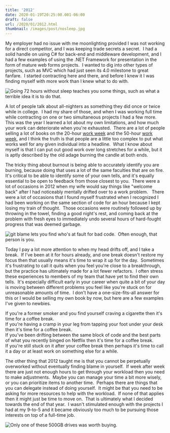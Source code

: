 ```yaml
---
title: '2012'
date: 2020-01-19T20:25:00.001-06:00
draft: false
url: /2020/01/2012.html
thumbnail: /images/post/nosleep.jpg
---
```


My employer had no issue with me moonlighting provided I was not working for a direct competitor, and I was keeping trade secrets a secret.  I had a solid handle on using C# for back-end and middleware development, and I had a few examples of using the .NET Framework for presentation in the form of mature web forms projects.  I wanted to dig into other types of projects, such as MVC which had just seen its 4.0 milestone to great fanfare.  I started contracting here and there, and before I knew it I was finding myself with more work than I knew what to do with.

![](/images/post/nosleep-large.jpg "Going 72 hours without sleep teaches you some things, such as what a terrible idea it is to do that.")

A lot of people talk about all-nighters as something they did once or twice while in college.  I had my share of those, and when I was working full time while contracting on one or two simultaneous projects I had a few more.  This was the year I learned a lot about my own limitations, and how much your work can deteriorate when you're exhausted.  There are a lot of people selling a lot of books on the 20-hour [work week](https://www.cnn.com/2015/10/28/world/twenty-hour-work-week/index.html) and the 50-hour [work week](https://www.cnbc.com/2015/01/26/working-more-than-50-hours-makes-you-less-productive.html), and I think the truth is that people are a little too complex to put what works well for any given individual into a headline.  What I know about myself is that I can put out good work over long stretches for a while, but it is aptly described by the old adage burning the candle at both ends.  
  
The tricky thing about burnout is being able to accurately identify you are burning, because doing that uses a lot of the same faculties that are on fire.  It's critical to be able to identify some of your own tells, and it's equally essential to be open to feedback from those closest to you.  There were a lot of occasions in 2012 when my wife would say things like "welcome back" after I had noticeably mentally drifted over to a work problem.   There were a lot of occasions that I found myself frustrated when I recognized I had been working on the same section of code for an hour because I kept losing my train of thought.  Those occasions were routinely followed up by throwing in the towel, finding a good night's rest, and coming back at the problem with fresh eyes to immediately undo several hours of hard-fought progress that was deemed garbage.  

![](/images/post/spiderman2099meme-large.jpg "git blame lets you find who's at fault for bad code.  Often enough, that person is you.")

Today I pay a lot more attention to when my head drifts off, and I take a break.  If I've been at it for hours already, and one break doesn't restore my focus then that usually means it's time to wrap it up for the day.  Sometimes it's frustrating to call it quits when you feel you're close to a breakthrough, but the practice has ultimately made for a lot fewer refactors.  I often stress these experiences to members of my team that have yet to find their own tells.  It's especially difficult early in your career when quite a bit of your day is moving between different problems you feel like you're stuck on for unreasonable amounts of time.  I don't have a one-size-fits-all answer for this or I would be selling my own book by now, but here are a few examples I've given to newbies.  
  
If you're a former smoker and you find yourself craving a cigarette then it's time for a coffee break.  
If you're having a cramp in your leg from tapping your foot under your desk then it's time for a coffee break.  
If you've been drifting between the same block of code and the best parts of what you recently binged on Netflix then it's time for a coffee break.  
If you're still stuck on it after your coffee break then perhaps it's time to call it a day or at least work on something else for a while.  
  
The other thing that 2012 taught me is that you cannot be perpetually overworked without eventually finding blame in yourself.  If week after week there are just not enough hours to get through your workload then you need to make adjustments.  Maybe you can manage your time a bit more wisely, or you can prioritize items to another time.  Perhaps there are things that you can delegate instead of doing yourself.  It might be that you need to be asking for more resources to help with the workload.  If none of that applies then it might just be time to move on.  That is ultimately what I decided towards the end of that year.  I wasn't stimulated enough with the projects I had at my 9-to-5 and it became obviously too much to be pursuing those interests on top of a full-time job. 

![](/images/post/2012_hdd_prices.png "Only one of these 500GB drives was worth buying.")
